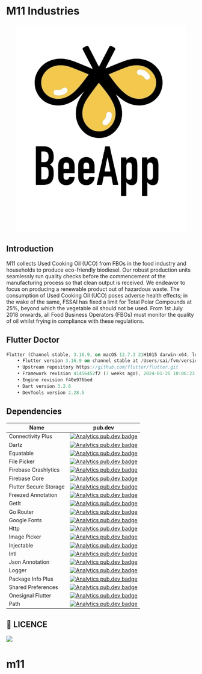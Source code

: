 # M11 Industries

<p align="center"><img src="assets/m11_bg_logo.png"/></p>

## Introduction
M11 collects Used Cooking Oil (UCO) from FBOs in the food industry and households to produce eco-friendly biodiesel. Our robust production units seamlessly run quality checks before the commencement of the manufacturing process so that clean output is received. We endeavor to focus on producing a renewable product out of hazardous waste. The consumption of Used Cooking Oil (UCO) poses adverse health effects; in the wake of the same, FSSAI has fixed a limit for Total Polar Compounds at 25%, beyond which the vegetable oil should not be used. From 1st July 2018 onwards, all Food Business Operators (FBOs) must monitor
the quality of oil whilst frying in compliance with these regulations.

## Flutter Doctor
```dart
Flutter (Channel stable, 3.16.9, on macOS 12.7.3 21H1015 darwin-x64, locale en-IN)
    • Flutter version 3.16.9 on channel stable at /Users/sai/fvm/versions/stable
    • Upstream repository https://github.com/flutter/flutter.git
    • Framework revision 41456452f2 (7 weeks ago), 2024-01-25 10:06:23 -0800
    • Engine revision f40e976bed
    • Dart version 3.2.6
    • DevTools version 2.28.5
```


## Dependencies
| Name                   | pub.dev                                          |
| ------------------------|------------------------------------------------------------------------|
| Connectivity Plus              | [![Analytics pub.dev badge](https://img.shields.io/pub/v/connectivity_plus.svg)](https://pub.dev/packages/connectivity_plus) 
| Dartz              | [![Analytics pub.dev badge](https://img.shields.io/pub/v/dartz.svg)](https://pub.dev/packages/dartz) 
| Equatable              | [![Analytics pub.dev badge](https://img.shields.io/pub/v/equatable.svg)](https://pub.dev/packages/equatable) 
| File Picker              | [![Analytics pub.dev badge](https://img.shields.io/pub/v/file_picker.svg)](https://pub.dev/packages/file_picker) 
| Firebase Crashlytics              | [![Analytics pub.dev badge](https://img.shields.io/pub/v/firebase_crashlytics.svg)](https://pub.dev/packages/firebase_crashlytics) 
| Firebase Core              | [![Analytics pub.dev badge](https://img.shields.io/pub/v/firebase_core.svg)](https://pub.dev/packages/firebase_core) 
| Flutter Secure Storage              | [![Analytics pub.dev badge](https://img.shields.io/pub/v/flutter_secure_storage.svg)](https://pub.dev/packages/flutter_secure_storage) 
| Freezed Annotation              | [![Analytics pub.dev badge](https://img.shields.io/pub/v/flutter_bloc.svg)](https://pub.dev/packages/flutter_bloc) 
| GetIt              | [![Analytics pub.dev badge](https://img.shields.io/pub/v/get_it.svg)](https://pub.dev/packages/get_it) 
| Go Router              | [![Analytics pub.dev badge](https://img.shields.io/pub/v/go_router.svg)](https://pub.dev/packages/go_router) 
| Google Fonts              | [![Analytics pub.dev badge](https://img.shields.io/pub/v/google_fonts.svg)](https://pub.dev/packages/google_fonts) 
| Http              | [![Analytics pub.dev badge](https://img.shields.io/pub/v/http.svg)](https://pub.dev/packages/http) 
| Image Picker              | [![Analytics pub.dev badge](https://img.shields.io/pub/v/image_picker.svg)](https://pub.dev/packages/image_picker) 
| Injectable              | [![Analytics pub.dev badge](https://img.shields.io/pub/v/injectable.svg)](https://pub.dev/packages/injectable) 
| Intl              | [![Analytics pub.dev badge](https://img.shields.io/pub/v/intl.svg)](https://pub.dev/packages/intl) 
| Json Annotation              | [![Analytics pub.dev badge](https://img.shields.io/pub/v/json_annotation.svg)](https://pub.dev/packages/json_annotation) 
| Logger              | [![Analytics pub.dev badge](https://img.shields.io/pub/v/logger.svg)](https://pub.dev/packages/logger) 
| Package Info Plus              | [![Analytics pub.dev badge](https://img.shields.io/pub/v/package_info_plus.svg)](https://pub.dev/packages/package_info_plus) 
| Shared Preferences              | [![Analytics pub.dev badge](https://img.shields.io/pub/v/shared_preferences.svg)](https://pub.dev/packages/shared_preferences) 
| Onesignal Flutter              | [![Analytics pub.dev badge](https://img.shields.io/pub/v/onesignal_flutter.svg)](https://pub.dev/packages/onesignal_flutter) 
| Path              | [![Analytics pub.dev badge](https://img.shields.io/pub/v/path.svg)](https://pub.dev/packages/path) 

## 🔖 LICENCE
<a href="https://easycloud.in/"><img src="https://easycloud.in/wp-content/uploads/2018/06/ECL-600x316px.png" width="200"/></a>
# m11
